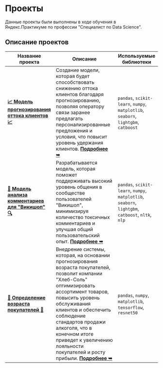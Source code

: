 # Проекты

Данные проекты были выполнены в ходе обучения в Яндекс.Практикуме по профессии "Специалист по Data Science".

## Описание проектов

| Название проекта                | Описание                                                                                                                                 | Используемые библиотеки |
|----------------------------------|------------------------------------------------------------------------------------------------------------------------------------------|-------------------------|
| **[📈 Модель прогнозирования оттока клиентов 📈](https://github.com/glumov-d/glumov-d.github.io/blob/main/practicum-projects/Customer-Churn(ML%2CCatBoost%2CLightGBM)/cust-churn-predict(ml%2Ccb%2Clgbm).ipynb)**       | Создание модели, которая будет способствовать снижению оттока клиентов благодаря прогнозированию, позволяя оператору связи заранее предлагать персонализированные предложения и условия, что повысит уровень удержания клиентов. **[Подробнее ➥](https://github.com/glumov-d/glumov-d.github.io/blob/main/practicum-projects/Customer-Churn(ML%2CCatBoost%2CLightGBM)/project-description.md)** | `pandas`, `scikit-learn`, `numpy`, `matplotlib`, `seaborn`, `lightgbm`, `catboost`                |
| **[💬 Модель анализа комментариев для "Викишоп" 🔍](https://github.com/glumov-d/glumov-d.github.io/blob/main/practicum-projects/Negative-Text(ML%2CNLP%2CNLTK)/negative-text-predict(ml%2Cnlp%2Cnltk).ipynb)**       | Разрабатывается модель, которая поможет поддерживать высокий уровень общения в сообществе пользователей "Викишоп", минимизируя количество токсичных комментариев и улучшая общий пользовательский опыт. **[Подробнее ➥](https://github.com/glumov-d/glumov-d.github.io/blob/main/practicum-projects/Negative-Text(ML%2CNLP%2CNLTK)/project-description.md)** | `pandas`, `scikit-learn`, `numpy`, `matplotlib`, `seaborn`, `lightgbm`, `catboost`, `nltk`, `nlp`                 |
| **[🔞 Определение возраста покупателей 🔞](https://github.com/glumov-d/glumov-d.github.io/blob/main/practicum-projects/Age-Prediction(Neural-Networks%2CResNet50%2CTensorFlow)/age-predict(neural-net%2Cresnet50%2Ctensorflow).ipynb)**       | Внедрение системы, которая, на основании прогнозирования возраста покупателей, позволит компании "Хлеб-Соль" оптимизировать ассортимент товаров, повысить уровень обслуживания клиентов и обеспечить соблюдение стандартов продажи алкоголя, что в конечном итоге приведет к увеличению лояльности покупателей и росту прибыли. **[Подробнее ➥](https://github.com/glumov-d/glumov-d.github.io/blob/main/practicum-projects/Age-Prediction(Neural-Networks%2CResNet50%2CTensorFlow)/project-description.md)**| `pandas`, `numpy`, `matplotlib`, `tensorflow`, `resnet50`                |



